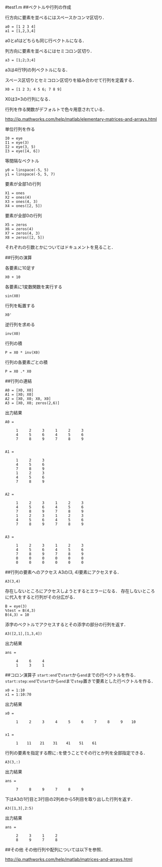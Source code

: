 #test1.m
##ベクトルや行列の作成

行方向に要素を並べるにはスペースかコンマ区切り．

    a0 = [1 2 3 4]
    a1 = [1,2,3,4]

a0とa1はどちらも同じ行ベクトルになる．

列方向に要素を並べるにはセミコロン区切り．

    a3 = [1;2;3;4]

a3は4行1列の列ベクトルになる．

スペース区切りとセミコロン区切りを組み合わせて行列を定義する．

    X0 = [1 2 3; 4 5 6; 7 8 9]

X0は3×3の行列になる．

行列を作る関数がデフォルトで色々用意されている．

http://jp.mathworks.com/help/matlab/elementary-matrices-and-arrays.html

単位行列を作る

    I0 = eye
    I1 = eye(3)
    I2 = eye(3, 5)
    I3 = eye([4, 6])

等間隔なベクトル

    y0 = linspace(-5, 5)
    y1 = linspace(-5, 5, 7)

要素が全部1の行列

    X1 = ones
    X2 = ones(4)
    X3 = ones(4, 3)
    X4 = ones([2, 5])

要素が全部0の行列

    X5 = zeros
    X6 = zeros(4)
    X7 = zeros(4, 3)
    X8 = zeros([2, 5])

それぞれの引数とかについてはドキュメントを見ること．

##行列の演算

各要素に10足す

    X0 + 10

各要素に1変数関数を実行する

    sin(X0)

行列を転置する

    X0'

逆行列を求める

    inv(X0)

行列の積

    P = X0 * inv(X0)

行列の各要素ごとの積

    P = X0 .* X0


##行列の連結

    A0 = [X0, X0]
    A1 = [X0; X0]
    A2 = [X0, X0; X0, X0]
    A3 = [X0, X0; zeros(2,6)]

出力結果

    A0 =

         1     2     3     1     2     3
         4     5     6     4     5     6
         7     8     9     7     8     9


    A1 =

         1     2     3
         4     5     6
         7     8     9
         1     2     3
         4     5     6
         7     8     9


    A2 =

         1     2     3     1     2     3
         4     5     6     4     5     6
         7     8     9     7     8     9
         1     2     3     1     2     3
         4     5     6     4     5     6
         7     8     9     7     8     9


    A3 =

         1     2     3     1     2     3
         4     5     6     4     5     6
         7     8     9     7     8     9
         0     0     0     0     0     0
         0     0     0     0     0     0

##行列の要素へのアクセス
A3の(3, 4)要素にアクセスする．

    A3(3,4)

存在しないところにアクセスしようとするとエラーになる．
存在しないところに代入をすると行列がその分広がる．

    B = eye(3)
    %test = B(4,3)
    B(4,3) = 10


添字のベクトルでアクセスするとその添字の部分の行列を返す．

    A3([2,1],[1,3,4])

出力結果

    ans =

         4     6     4
         1     3     1

##コロン演算子
`start:end`で`start`から`end`までの行ベクトルを作る．
`start:step:end`で`start`から`end`まで`step`置きで要素とした行ベクトルを作る．

    x0 = 1:10
    x1 = 1:10:70

出力結果

    x0 =

         1     2     3     4     5     6     7     8     9    10


    x1 =

         1    11    21    31    41    51    61

行列の要素を指定する際に`:`を使うことでその行とか列を全部指定できる．

    A3(3,:)

出力結果

    ans =

         7     8     9     7     8     9

下はA3の1行目と3行目の2列めから5列目を取り出した行列を返す．

    A3([1,3],2:5)

出力結果

    ans =

         2     3     1     2
         8     9     7     8

##その他
その他行列や配列については以下を参照．

http://jp.mathworks.com/help/matlab/matrices-and-arrays.html
